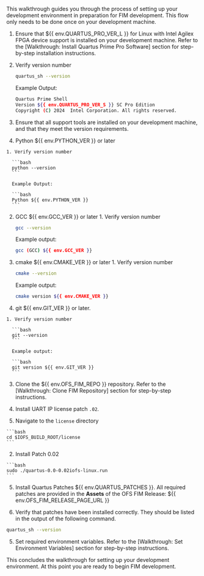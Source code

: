 This walkthrough guides you through the process of setting up your development environment in preparation for FIM development. This flow only needs to be done once on your development machine.

1. Ensure that ${{ env.QUARTUS_PRO_VER_L }} for Linux with Intel Agilex FPGA device support is installed on your development machine. Refer to the [Walkthrough: Install Quartus Prime Pro Software] section for step-by-step installation instructions.

  1. Verify version number

      ```bash
      quartus_sh --version
      ```

      Example Output:

      ```bash
      Quartus Prime Shell
      Version ${{ env.QUARTUS_PRO_VER_S }} SC Pro Edition
      Copyright (C) 2024  Intel Corporation. All rights reserved.
      ```

2. Ensure that all support tools are installed on your development machine, and that they meet the version requirements.

  1. Python ${{ env.PYTHON_VER }} or later

    1. Verify version number

      ```bash
      python --version
      ```

      Example Output:

      ```bash
      Python ${{ env.PYTHON_VER }}
      ```

  2. GCC ${{ env.GCC_VER }} or later
    1. Verify version number

      ```bash
      gcc --version
      ```

      Example output:

      ```bash
      gcc (GCC) ${{ env.GCC_VER }}
      ```

  3. cmake ${{ env.CMAKE_VER }} or later
    1. Verify version number

      ```bash
      cmake --version
      ```

      Example output:

      ```bash
      cmake version ${{ env.CMAKE_VER }}
      ```

  4. git ${{ env.GIT_VER }} or later.

    1. Verify version number

      ```bash
      git --version
      ```

      Example output:

      ```bash
      git version ${{ env.GIT_VER }}
      ```

3. Clone the ${{ env.OFS_FIM_REPO }} repository. Refer to the [Walkthrough: Clone FIM Repository] section for step-by-step instructions.

4. Install UART IP license patch `.02`.

  1. Navigate to the `license` directory

    ```bash
    cd $IOFS_BUILD_ROOT/license
    ```

  2. Install Patch 0.02

    ```bash
    sudo ./quartus-0.0-0.02iofs-linux.run
    ```

5. Install Quartus Patches ${{ env.QUARTUS_PATCHES }}. All required patches are provided in the **Assets** of the OFS FIM Release: ${{ env.OFS_FIM_RELEASE_PAGE_URL }}

6. Verify that patches have been installed correctly. They should be listed in the output of the following command.

  ```bash
  quartus_sh --version
  ```

5. Set required environment variables. Refer to the [Walkthrough: Set Environment Variables] section for step-by-step instructions.

This concludes the walkthrough for setting up your development environment. At this point you are ready to begin FIM development.